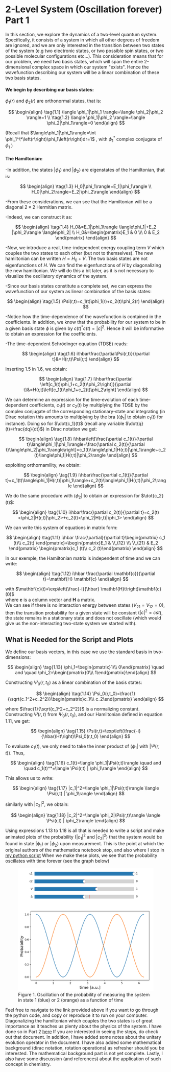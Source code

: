 
# 2-Level System (Oscillation forever) Part 1

In this section, we explore the dynamics of a 
two-level quantum system. 
Specifically, it consists of a system 
in which all other degrees of freedom are ignored, 
and we are only interested in the transition 
between two states of the system 
(e.g two electronic states, or two possible spin states, or two possible molecular configurations etc...). 
This consideration means that for our problem,
we need two basis states, 
which will span the entire 2-dimensional complex space in which our system "exists". 
Hence the wavefunction describing our system will 
be a linear combination of these 
two basis states.
#### We begin by describing our basis states:

$\phi_1(r)$ and $\phi_2(r)$  are orthonormal states, that is:

$$
\begin{align}
\tag{1.1}
\langle \phi_1|\phi_1 \rangle=\langle \phi_2|\phi_2 \rangle=1 \\
\tag{1.2}
\langle \phi_1|\phi_2 \rangle=\langle \phi_2|\phi_1\rangle=0
\end{align}
$$

(Recall that 
$\langle\phi_1|\phi_1\rangle=\int \phi_1^\*\left(r\right)\phi_1\left(r\right)dr=1$ , 
with $\phi_1^{*}$ complex conjugate of $\phi_1$ )

#### The Hamiltonian:

-In addition, the states $|\phi_1\rangle$ and $|\phi_2\rangle$ 
are eigenstates of the Hamiltonian, 
that is: 

$$
\begin{align}
\tag{1.3}
H_0|\phi_1\rangle=E_1|\phi_1\rangle \\
H_0|\phi_2\rangle=E_2|\phi_2\rangle
\end{align}
$$

-From these considerations, 
we can see that the Hamiltonian will be a 
diagonal $2\times 2$ Hermitian matrix.  

-Indeed, we can construct it as:

$$
\begin{align}
\tag{1.4}
H_0&=E_1|\phi_1\rangle \langle\phi_1|+E_2 |\phi_2\rangle \langle\phi_2| \\
H_0&=\begin{pmatrix}E_1 & 0 \\\ 0 & E_2 \end{pmatrix}
\end{align}
$$

-Now, we introduce a real, time-independent energy coupling term $V$ 
which couples the two states to each other (but not to themselves). 
The new hamiltonian can be written $H=H_0 + V$. The two basis states
are not eigenfunctions of $H$. We can find the eigenfunctions of $H$
by diagonalizing the new hamiltonian. We will do this a bit later, 
as it is not necessary to visualize the oscillatory dynamics of the system.  

-Since our basis states constitute a complete set, we can express the wavefunction of our system as 
linear combination of the basis states:

$$
\begin{align}
\tag{1.5}
\Psi(r,t)=c_1(t)\phi_1(r)+c_2(t)\phi_2(r)
\end{align}
$$

-Notice how the time-dependence of the wavefunction is contained in the coefficients.  In addition, we know that the probability for our system 
to be in a given basis state $\phi$ is given by $c(t)^*c(t)=|c|^2$.
Hence it will be informative to obtain an expression for the coefficients.

-The time-dependent Schrödinger equation (TDSE) reads:  

$$
\begin{align}
\tag{1.6}
i\hbar\frac{\partial\Psi(r,t)}{\partial t}&=H(r,t)\Psi(r,t)
\end{align}
$$

Inserting 1.5 in 1.6, we obtain:

$$
\begin{align}
\tag{1.7}
i\hbar\frac{\partial \left[c_1(t)\phi_1+c_2(t)\phi_2\right]}{\partial t}&=H(r,t)\left[c_1(t)\phi_1+c_2(t)\phi_2\right]
\end{align}
$$

We can determine an expression for the time-evolution of each time-dependent coefficients, 
$c_1(t)$ or $c_2(t)$ by multiplying the TDSE by the complex conjugate of the corresponding stationary-state and integrating
(in Dirac notation this amounts to multiplying by the bra ($\langle\phi_1|$ to obtain $c_1(t)$ for instance). Doing so for $\dot{c_1}(t)$ (recall any variable $\dot{q}(t)=\frac{dq}{dt}$) in Dirac notation we get:

$$
\begin{align}
\tag{1.8}
i\hbar\left[\frac{\partial c_1(t)}{\partial t}\langle\phi_1|\phi_1\rangle+\frac{\partial c_2(t)}{\partial t}\langle\phi_2|\phi_1\rangle\right]=c_1(t)\langle\phi_1|H(r,t)|\phi_1\rangle+c_2(t)\langle\phi_1|H(r,t)|\phi_2\rangle
\end{align}
$$

exploiting orthornamility, we obtain:

$$
\begin{align}
\tag{1.9}
i\hbar\frac{\partial c_1(t)}{\partial t}=c_1(t)\langle\phi_1|H(r,t)|\phi_1\rangle+c_2(t)\langle\phi_1|H(r,t)|\phi_2\rangle
\end{align}
$$

We do the same procedure with $\langle\phi_2|$ 
to obtain an expression for $\dot{c_2}(t)$:

$$
\begin{align}
\tag{1.10}
i\hbar\frac{\partial c_2(t)}{\partial t}=c_2(t)<\phi_2|H(r,t)|\phi_2>+c_2(t)<\phi_2|H(r,t)|\phi_1>
\end{align}
$$

We can write this system of equations in matrix form:

$$
\begin{align}
\tag{1.11}
i\hbar \frac{\partial}{\partial t}\begin{pmatrix} c_1 (t)\\ c_2(t) \end{pmatrix}=\begin{pmatrix}E_1 & V_{12} \\\ V_{21} & E_2 \end{pmatrix} \begin{pmatrix}c_1 (t)\\ c_2 (t)\end{pmatrix}
\end{align}
$$

In our exemple, the Hamiltonian matrix is independent of time and we can write:

$$
\begin{align}
\tag{1.12}
i\hbar \frac{\partial \mathbf{c}}{\partial t}=\mathbf{H} \mathbf{c}
\end{align}
$$

with $\mathbf{c}(t)=\exp\left(\frac{-i}{\hbar} \mathbf{H}t\right)\mathbf{c}(0)$  
where $\mathbf{c}$ is a column vector and $\mathbf{H}$ a matrix.  
We can see if there is no interaction energy between states ($V_{21}=V_{12}=0$), then the transition probability for a given state will be constant ($|c|^2=cst$), the state remains in a stationary state and does not oscillate (which would give us the non-interacting two-state system we started with). 

## What is Needed for the Script and Plots
We define our basis vectors, in this case we use the standard basis in two-dimensions:

$$
\begin{align}
\tag{1.13}
\phi_1=\begin{pmatrix}1\\\ 0\end{pmatrix} \quad and \quad 
\phi_2=\begin{pmatrix}0\\\ 1\end{pmatrix}\end{align}
$$

Constructing $\Psi_0(r,t_0)$ as a linear combination of the basis states:

$$
\begin{align}
\tag{1.14}
\Psi_0(r,t_0)=\frac{1}{\sqrt{c_1^2+c_2^2}}\begin{pmatrix}c_1\\\ c_2\end{pmatrix}
\end{align}
$$

where $\frac{1}{\sqrt{c_1^2+c_2^2}}$ is a normalizing constant.  
Constructing $\Psi(r,t)$ from $\Psi_0(r,t_0)$, and our Hamiltonian defined in equation 1.11, we get:

$$
\begin{align}
\tag{1.15}
\Psi(r,t)=\exp\left(\frac{-i}{\hbar}Ht\right)\Psi_0(r,t_0)
\end{align}
$$

To evaluate $c_1(t)$, 
we only need to take the inner product of $\langle \phi_1|$ with $|\Psi(r,t)\rangle$.
Thus, 

$$
\begin{align}
\tag{1.16}
c_1(t)=\langle \phi_1|\Psi(r,t)\rangle \quad and \quad c_1(t)^*=\langle \Psi(r,t) | \phi_1\rangle
\end{align}
$$

This allows us to write:  

$$
\begin{align}
\tag{1.17}
|c_1|^2=\langle \phi_1|\Psi(r,t)\rangle \langle \Psi(r,t) | \phi_1\rangle
\end{align}
$$

similarly with $|c_2|^2$, 
we obtain:  

$$
\begin{align}
\tag{1.18}
|c_2|^2=\langle \phi_2|\Psi(r,t)\rangle \langle \Psi(r,t) | \phi_2\rangle
\end{align}
$$

Using expressions 1.13 to 1.18 is all that is needed to write a script 
and make animated plots of the probability ($|c_1|^2$ and $|c_2|^2$)
that the system would be found in state $|\phi_1\rangle$ or $|\phi_2\rangle$ upon measurement.
This is the point at which the original authors of the mathematica notebook stop, and also where I stop in [my python script](https://github.com/kekeedme/qdwtd/blob/main/two_levelsystem.py)
When we make these plots, we see that the probability oscillates with time forever (see the graph below)

<figure>
    <img src="/projects/quantumdynamics/images/2level_plot_nogap.png" alt="figure">
    <figcaption>Figure 1. Oscillation of the probability of measuring the system in state 1 (blue) or 2 (orange) as a function of time  </figcaption>
</figure>      
  
Feel free to navigate to the link provided above if you want to 
go through the python code, and copy or reproduce it to run
on your computer.  
Diagonalizing the hamiltonian which couples the two states
is of great importance as it teaches us plenty about the physics
of the system. I have done so in Part 2 [here](/projects/quantumdynamics/Quantum_dynamics_two_levelsystem.pdf)
If you are interested in seeing the steps, do check out that document. 
In addition, I have added some notes about the unitary evolution 
operator in the document. I have also added some mathematical background (dirac notation, rotation operations) as 
refresher should you be interested. The mathematical background part is not yet complete. 
Lastly, I also have some discussion (and references) about the application of such concept in 
chemistry.

